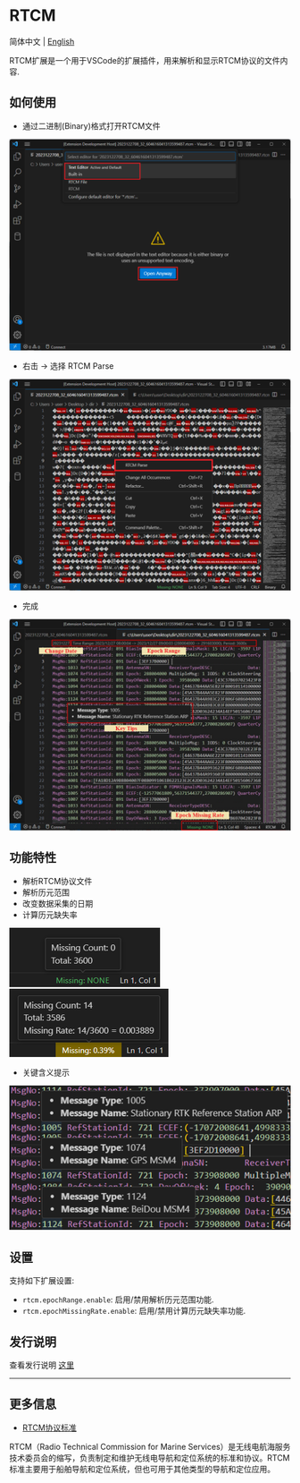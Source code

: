# RTCM

简体中文 | [English](README.md)

RTCM扩展是一个用于VSCode的扩展插件，用来解析和显示RTCM协议的文件内容.

## 如何使用

* 通过二进制(Binary)格式打开RTCM文件

![Step1](images/Step1.png)

* 右击 -> 选择 RTCM Parse

![Step2](images/Step2.png)

* 完成

![Step3](images/Step3.png)

## 功能特性

* 解析RTCM协议文件
* 解析历元范围
* 改变数据采集的日期
* 计算历元缺失率

![StatusBar](images/StatusBar1.png)
![StatusBar](images/StatusBar2.png)

* 关键含义提示

![Hover](images/Hover.png)

## 设置

支持如下扩展设置:

* `rtcm.epochRange.enable`: 启用/禁用解析历元范围功能.
* `rtcm.epochMissingRate.enable`: 启用/禁用计算历元缺失率功能.

## 发行说明

查看发行说明 [这里](CHANGELOG.md)

---

## 更多信息

* [RTCM协议标准](https://www.rtcm.org/)

RTCM（Radio Technical Commission for Marine Services）是无线电航海服务技术委员会的缩写，负责制定和维护无线电导航和定位系统的标准和协议。RTCM标准主要用于船舶导航和定位系统，但也可用于其他类型的导航和定位应用。
